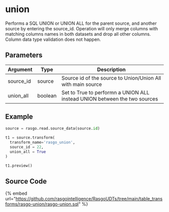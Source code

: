 

# union

Performs a SQL UNION or UNION ALL for the parent source, and another source by entering the source_id. Operation will only merge columns with matching columns names in both datasets and drop all other columns. Column data type validation does not happen.

## Parameters

| Argument  |  Type   |                                Description                                |
| --------- | ------- | ------------------------------------------------------------------------- |
| source_id | source  | Source id of the source to Union/Union All with main source               |
| union_all | boolean | Set to True to performn a UNION ALL instead UNION between the two sources |


## Example

```py
source = rasgo.read.source_data(source.id)
  
t1 = source.transform(
  transform_name='rasgo_union',
  source_id = 22,
  union_all = True
)

t1.preview()
```

## Source Code

{% embed url="https://github.com/rasgointelligence/RasgoUDTs/tree/main/table_transforms/rasgo-union/rasgo-union.sql" %}

